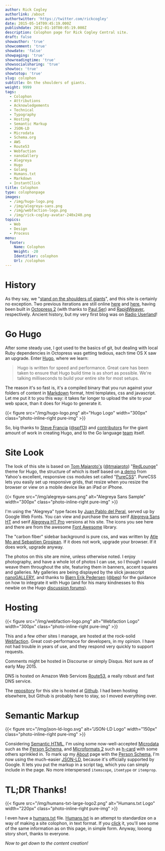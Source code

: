 ```yaml
---
author: Rick Cogley
authorlink: /about
authortwitter: 'https://twitter.com/rickcogley'
date: 2015-05-14T09:45:19.000Z
publishdate: 2012-01-10T00:05:19.000Z
description: Colophon page for Rick Cogley Central site.
draft: false
showauthor: 'true'
showcomment: 'true'
showdate: 'false'
showpaging: 'true'
showreadingtime: 'true'
showsocialsharing: 'true'
showtoc: 'true'
showtotop: 'true'
slug: colophon
subtitle: On the shoulders of giants.
weight: 9999
tags:
  - Colophon
  - Attributions
  - Acknowledgements
  - Technical
  - Typography
  - Hosting
  - Semantic Markup
  - JSON-LD
  - Microdata
  - Schema.org
  - AWS
  - Route53
  - Webfaction
  - nanoGallery
  - Alegreya
  - Hugo
  - Golang
  - Humans.txt
  - Markdown
  - InstantClick
title: Colophon
type: colophonpage
images:
  - /img/hugo-logo.png
  - /img/alegreya-sans.png
  - /img/webfaction-logo.png
  - /img/rick-cogley-avatar-240x240.png
topics:
  - Web
  - Design
  - Process
menu:
  footer:
    Name: Colophon
    Weight: -20
    Identifier: colophon
    Url: /colophon
---
```


# History
As they say, we "[stand on the shoulders of giants](https://en.wikipedia.org/wiki/Standing_on_the_shoulders_of_giants "Wikipedia article about etymology of standing on the shoulders of giants")", and this site is certainly no exception. Two previous iterations are still online [here](http://rick3.cogley.info) and [here](http://rick2.cogley.info), having been built in [Octopress 2](http://octopress.org/) (with thanks to [Paul Ser](http://about.me/paul_ser)) and [RapidWeaver](http://www.realmacsoftware.com/rapidweaver), respectively. Ancient history, but my very first blog was on [Radio Userland](http://radio.userland.com)!

# Go Hugo
After some steady use, I got used to the basics of git, but dealing with local Ruby dependencies in Octopress was getting tedious, each time OS X saw an upgrade. Enter [Hugo](http://gohugo.io), where we learn:

> Hugo is written for speed and performance. Great care has been taken to ensure that Hugo build time is as short as possible. We're talking milliseconds to build your entire site for most setups.

The reason it's so fast is, it's a compiled binary that you run against your folders of content in [Markdown](http://daringfireball.net/projects/markdown/) format, html templates, css and javascript. Let me put it to you this way: it takes far longer to upload the site to your web space, than it does for Hugo to generate it.

{{< figure src="/img/hugo-logo.png" alt="Hugo Logo" width="300px" class="photo-inline-right pure-img" >}}

So, big thanks to [Steve Francia](http://spf13.com) ([@spf13](https://github.com/spf13)) and [contributors](https://github.com/spf13/hugo/graphs/contributors) for the giant amount of work in creating Hugo, and to the Go language [team](http://golang.org/CONTRIBUTORS) itself.

# Site Look
The look of this site is based on [Tom Maiaroto's](http://shift8creative.com) ([@tmaiaroto](https://github.com/tmaiaroto)) "[RedLounge](https://github.com/tmaiaroto/hugo-redlounge)" theme for Hugo, the structure of which is itself based on [a demo](http://purecss.io/layouts/blog) from Yahoo's excellent, responsive css modules set called "[PureCSS](http://purecss.io)". PureCSS lets you easily set up responsive grids, that resize when you resize the browser or view on a mobile device like an iPad or iPhone.

{{< figure src="/img/alegreya-sans.png" alt="Alegreya Sans Sample" width="300px" class="photo-inline-right pure-img" >}}

I'm using the "Alegreya" type faces by [Juan Pablo del Peral](http://www.huertatipografica.com/about), served up by Google Web Fonts. You can view and purchase the sans serif [Alegreya Sans HT](http://www.huertatipografica.com/fonts/alegreya-sans-ht) and serif [Alegreya HT Pro](http://www.huertatipografica.com/fonts/alegreya-ht-pro) versions at his site. The icons you see here and there are from the awesome [Font Awesome](http://fortawesome.github.io/Font-Awesome/) library.

The "carbon fiber" sidebar background is pure css, and was written by [Atle Mo and Sebastien Grosjean](http://lea.verou.me/css3patterns/#carbon). If it does not work, upgrade your browser. If it does work, upgrade anyway.

The photos on this site are mine, unless otherwise noted. I enjoy photography, and have a whole lot of photos I can use, so I though I would weave them throughout the site, featuring them in banners, accent squares and galleries. My galleries are being displayed by the slick javascript [nanoGALLERY](http://nanogallery.brisbois.fr), and thanks to [Bjørn Erik Pedersen](http://bep.is) ([@bep](https://github.com/bep)) for the guidance on how to integrate it with Hugo (and for his many kindnesses to this newbie on the Hugo [discussion forums](http://discuss.hugo.io)).

# Hosting
{{< figure src="/img/webfaction-logo.png" alt="Webfaction Logo" width="300px" class="photo-inline-right pure-img" >}}

This and a few other sites I manage, are hosted at the rock-solid [Webfaction](http://www.webfaction.com/?affiliate=rcogley). Great cost-performance for developers, in my opinion. I have not had trouble in years of use, and they respond very quickly to support requests.

Comments might be hosted in Discourse or simply Disqus. Not sure as of early May 2015.

DNS is hosted on Amazon Web Services [Route53](https://aws.amazon.com/route53/), a really robust and fast DNS service.

The [repository](https://github.com/RickCogley/RCC-Hugo2015) for this site is hosted at [Github](https://github.com). I had been hosting elsewhere, but Github is probably here to stay, so I moved everything over.  

# Semantic Markup
{{< figure src="/img/json-ld-logo.svg" alt="JSON-LD Logo" width="150px" class="photo-inline-right pure-img" >}}

Considering [Semantic HTML](http://en.wikipedia.org/wiki/Semantic_HTML "Semantic H.T.M.L. Wikipedia article link"), I'm using some now-well-accepted [Microdata](http://schema.org "Canonical site for Microdata, Schema.org") such as the [Person Schema](http://schema.org/Person "Microdata Person Schema"), and [Microformats 2](http://microformats.org/wiki/microformats2 "V2 of Microformats, improving ease-of-use for authors and implementers") such as [h-card](http://microformats.org/wiki/h-card "Microformats 2 update to hCard") with some others sprinkled in. To mark up my [About](/about) page with the [Person Schema](http://schema.org/Person "Microdata Person Schema"), I'm now using the much-easier [JSON-LD](http://www.w3.org/TR/json-ld/#embedding-json-ld-in-html-documents), because it's officially supported by Google. It lets you put the markup in a script tag, which you can simply include in the page. No more interspersed `itemscope`, `itemtype` or `itemprop`.

# TL;DR Thanks!
{{< figure src="/img/humans-txt-large-logo2.png" alt="Humans.txt Logo" width="220px" class="photo-inline-right pure-img" >}}

I even have a [humans.txt](/humans.txt) file. [Humans.txt](http://humanstxt.org) is an attempt to standardize on a way of making a site colophon, in text format. If you [click](/humans.txt) it, you'll see some of the same information as on this page, in simple form. Anyway, looong story short, thanks to everyone.

_Now to get down to the content creation!_
